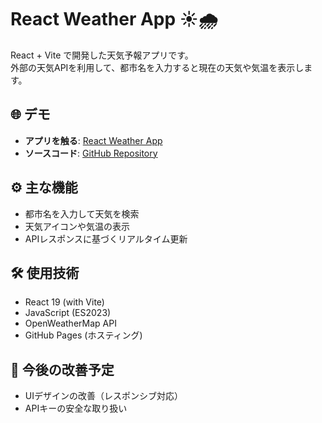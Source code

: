 # React Weather App ☀️🌧️

React + Vite で開発した天気予報アプリです。  
外部の天気APIを利用して、都市名を入力すると現在の天気や気温を表示します。  

## 🌐 デモ
- **アプリを触る**: [React Weather App](https://kai-kiuchi.github.io/react-weather-app/)  
- **ソースコード**: [GitHub Repository](https://github.com/kai-kiuchi/react-weather-app)

## ⚙️ 主な機能
- 都市名を入力して天気を検索
- 天気アイコンや気温の表示
- APIレスポンスに基づくリアルタイム更新

## 🛠️ 使用技術
- React 19 (with Vite)
- JavaScript (ES2023)
- OpenWeatherMap API
- GitHub Pages (ホスティング)

## 🚀 今後の改善予定
- UIデザインの改善（レスポンシブ対応）
- APIキーの安全な取り扱い
